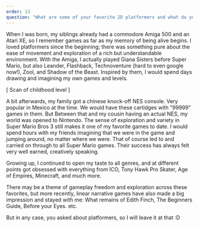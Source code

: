 ```yaml
---
order: 13
question: "What are some of your favorite 2D platformers and what do you like about them?"
---
```


When I was born, my siblings already had a commodore Amiga 500 and an Atari XE, so I remember games as far as my memory of being alive begins. I loved platformers since the beginning; there was something pure about the ease of movement and exploration of a rich but understandable environment. With the Amiga, I actually played Giana Sisters before Super Mario, but also Leander, Flashback, Technoventure (hard to even google now!), Zool, and Shadow of the Beast. Inspired by them, I would spend days drawing and imagining my own games and levels.

[ Scan of childhood level ]

A bit afterwards, my family got a chinese knock-off NES console. Very popular in Mexico at the time. We would have these cartidges with "99999" games in them. But Between that and my cousin having an actual NES, my world was opened to Nintendo. The sense of exploration and variety in Super Mario Bros 3 still makes it one of my favorite games to date. I would spend hours with my friends imagining  that we were in the game and jumping around, no matter where we were.
That of course led to and carried on through to all Super Mario games. Their success has always felt very well earned, creatively speaking.

Growing up, I continued to open my taste to all genres, and at different points got obsessed with everything from ICO, Tony Hawk Pro Skater, Age of Empires, Minecraft, and much more.

There may be a theme of gameplay freedom and exploration across these favorites, but more recently, linear narrative games have also made a big impression and stayed with me: What remains of Edith Finch, The Beginners Guide, Before your Eyes. etc.

But in any case, you asked about platformers, so I will leave it at that :D
